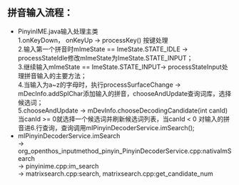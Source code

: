 ## 拼音输入流程：
- PinyinIME.java输入处理主类  
1.onKeyDown， onKeyUp -> processKey() 按键处理  
2.输入第一个拼音时mImeState == ImeState.STATE_IDLE -> processStateIdle修改mImeState为ImeState.STATE_INPUT；  
3.继续输入mImeState == ImeState.STATE_INPUT-> processStateInput处理拼音输入的主要方法；  
4.当输入为a~z的字母时，执行processSurfaceChange -> mDecInfo.addSplChar添加输入的拼音，chooseAndUpdate查询词库，选择候选词；  
5.chooseAndUpdate -> mDevInfo.chooseDecodingCandidate(int canId)当canId >= 0就选择一个候选词并刷新候选词列表，当canId < 0 对输入的拼音进6.行查询，查询调用mIPinyinDecoderService.imSearch();
- mIPinyinDecoderService.imSearch  
-> org_openthos_inputmethod_pinyin_PinyinDecoderService.cpp:nativaImSearch  
-> pinyinime.cpp:im_search  
-> matrixsearch.cpp:search, matrixsearch.cpp:get_candidate_num
